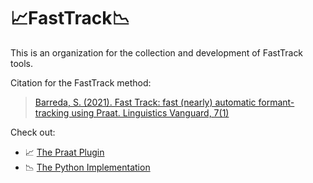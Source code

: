 # 📈FastTrack📉

This is an organization for the collection and development of FastTrack tools.

Citation for the FastTrack method:

> [Barreda, S. (2021). Fast Track: fast (nearly) automatic formant-tracking using Praat. Linguistics Vanguard, 7(1)](https://www.degruyter.com/document/doi/10.1515/lingvan-2020-0051/html)

Check out:

- 📈 [The Praat Plugin](https://github.com/FastTrackiverse/FastTrack)
- 📉 [The Python Implementation](https://github.com/FastTrackiverse/fasttrackpy)
